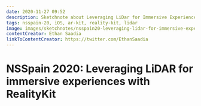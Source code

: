 ```yaml
---
date: 2020-11-27 09:52
description: Sketchnote about Leveraging LiDar for Immersive Experiences with RealityKit at NSSpain 2020
tags: nsspain-20, iOS, ar-kit, reality-kit, lidar
image: images/sketchnotes/nsspain20-leveraging-lidar-for-immersive-experiences-with-realitykit-small.jpg
contentCreator: Ethan Saadia
linkToContentCreator: https://twitter.com/EthanSaadia
---
```


# NSSpain 2020: Leveraging LiDAR for immersive experiences with RealityKit
